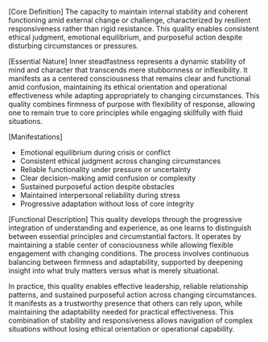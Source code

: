 [Core Definition]
The capacity to maintain internal stability and coherent functioning amid external change or challenge, characterized by resilient responsiveness rather than rigid resistance. This quality enables consistent ethical judgment, emotional equilibrium, and purposeful action despite disturbing circumstances or pressures.

[Essential Nature]
Inner steadfastness represents a dynamic stability of mind and character that transcends mere stubbornness or inflexibility. It manifests as a centered consciousness that remains clear and functional amid confusion, maintaining its ethical orientation and operational effectiveness while adapting appropriately to changing circumstances. This quality combines firmness of purpose with flexibility of response, allowing one to remain true to core principles while engaging skillfully with fluid situations.

[Manifestations]
- Emotional equilibrium during crisis or conflict
- Consistent ethical judgment across changing circumstances
- Reliable functionality under pressure or uncertainty
- Clear decision-making amid confusion or complexity
- Sustained purposeful action despite obstacles
- Maintained interpersonal reliability during stress
- Progressive adaptation without loss of core integrity

[Functional Description]
This quality develops through the progressive integration of understanding and experience, as one learns to distinguish between essential principles and circumstantial factors. It operates by maintaining a stable center of consciousness while allowing flexible engagement with changing conditions. The process involves continuous balancing between firmness and adaptability, supported by deepening insight into what truly matters versus what is merely situational.

In practice, this quality enables effective leadership, reliable relationship patterns, and sustained purposeful action across changing circumstances. It manifests as a trustworthy presence that others can rely upon, while maintaining the adaptability needed for practical effectiveness. This combination of stability and responsiveness allows navigation of complex situations without losing ethical orientation or operational capability.